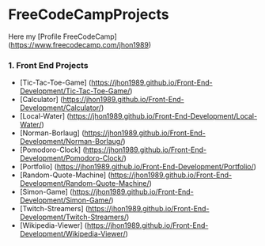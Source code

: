 # FreeCodeCampProjects
Here my [Profile FreeCodeCamp] (https://www.freecodecamp.com/jhon1989)

### 1. Front End  Projects 
 * [Tic-Tac-Toe-Game] (https://jhon1989.github.io/Front-End-Development/Tic-Tac-Toe-Game/)
 * [Calculator] (https://jhon1989.github.io/Front-End-Development/Calculator/)
 * [Local-Water] (https://jhon1989.github.io/Front-End-Development/Local-Water/)
 * [Norman-Borlaug] (https://jhon1989.github.io/Front-End-Development/Norman-Borlaug/)
 * [Pomodoro-Clock] (https://jhon1989.github.io/Front-End-Development/Pomodoro-Clock/)
 * [Portfolio] (https://jhon1989.github.io/Front-End-Development/Portfolio/)
 * [Random-Quote-Machine] (https://jhon1989.github.io/Front-End-Development/Random-Quote-Machine/)
 * [Simon-Game] (https://jhon1989.github.io/Front-End-Development/Simon-Game/)
 * [Twitch-Streamers] (https://jhon1989.github.io/Front-End-Development/Twitch-Streamers/)
 * [Wikipedia-Viewer] (https://jhon1989.github.io/Front-End-Development/Wikipedia-Viewer/)
